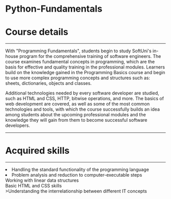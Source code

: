 # Python-Fundamentals
<h1>Course details</h1>
<hr>
With "Programming Fundamentals", students begin to study SoftUni's in-house program for the comprehensive training of software engineers. The course examines fundamental concepts in programming, which are the basis for effective and quality training in the professional modules. Learners build on the knowledge gained in the Programming Basics course and begin to use more complex programming concepts and structures such as: sheets, dictionaries, objects and classes.

Additional technologies needed by every software developer are studied, such as HTML and CSS, HTTP, bitwise operations, and more. The basics of web development are covered, as well as some of the most common technologies and tools, with which the course successfully builds an idea among students about the upcoming professional modules and the knowledge they will gain from them to become successful software developers.
<hr>
<h1>Acquired skills</h1>
<hr>
<li>
  <a>Handling the standard functionality of the programming language</a><br>
<li>
  Problem analysis and reduction to computer-executable steps<br>
</li>
  <a>Working with linear data structures</a><br>
  <a>Basic HTML and CSS skills</a><br>
  <a>>Understanding the interrelationship between different IT concepts</a>
</li>
